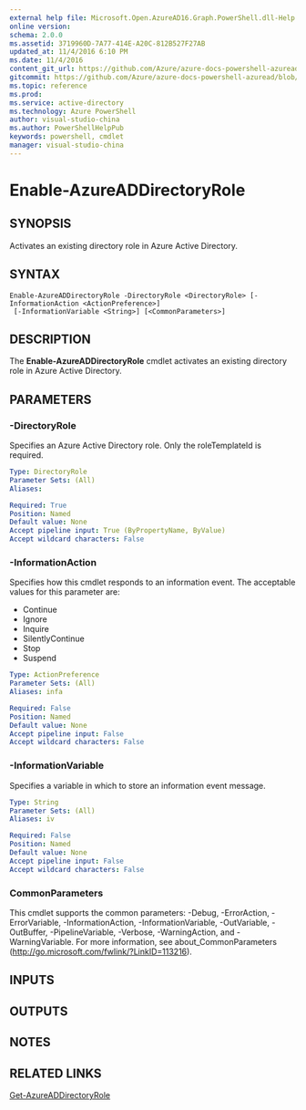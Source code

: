 ```yaml
---
external help file: Microsoft.Open.AzureAD16.Graph.PowerShell.dll-Help.xml
online version: 
schema: 2.0.0
ms.assetid: 3719960D-7A77-414E-A20C-812B527F27AB
updated_at: 11/4/2016 6:10 PM
ms.date: 11/4/2016
content_git_url: https://github.com/Azure/azure-docs-powershell-azuread/blob/master/Azure%20AD%20Cmdlets/AzureAD/v2/Enable-AzureADDirectoryRole.md
gitcommit: https://github.com/Azure/azure-docs-powershell-azuread/blob/5bb7cfd2f2d9c8c5429884df2d680b32e5a20f58/Azure%20AD%20Cmdlets/AzureAD/v2/Enable-AzureADDirectoryRole.md
ms.topic: reference
ms.prod: 
ms.service: active-directory
ms.technology: Azure PowerShell
author: visual-studio-china
ms.author: PowerShellHelpPub
keywords: powershell, cmdlet
manager: visual-studio-china
---
```


# Enable-AzureADDirectoryRole

## SYNOPSIS
Activates an existing directory role in Azure Active Directory.

## SYNTAX

```
Enable-AzureADDirectoryRole -DirectoryRole <DirectoryRole> [-InformationAction <ActionPreference>]
 [-InformationVariable <String>] [<CommonParameters>]
```

## DESCRIPTION
The **Enable-AzureADDirectoryRole** cmdlet activates an existing directory role in Azure Active Directory.

## PARAMETERS

### -DirectoryRole
Specifies an Azure Active Directory role. Only the roleTemplateId is required.

```yaml
Type: DirectoryRole
Parameter Sets: (All)
Aliases: 

Required: True
Position: Named
Default value: None
Accept pipeline input: True (ByPropertyName, ByValue)
Accept wildcard characters: False
```

### -InformationAction
Specifies how this cmdlet responds to an information event. The acceptable values for this parameter are:

- Continue
- Ignore
- Inquire
- SilentlyContinue
- Stop
- Suspend

```yaml
Type: ActionPreference
Parameter Sets: (All)
Aliases: infa

Required: False
Position: Named
Default value: None
Accept pipeline input: False
Accept wildcard characters: False
```

### -InformationVariable
Specifies a variable in which to store an information event message.

```yaml
Type: String
Parameter Sets: (All)
Aliases: iv

Required: False
Position: Named
Default value: None
Accept pipeline input: False
Accept wildcard characters: False
```

### CommonParameters
This cmdlet supports the common parameters: -Debug, -ErrorAction, -ErrorVariable, -InformationAction, -InformationVariable, -OutVariable, -OutBuffer, -PipelineVariable, -Verbose, -WarningAction, and -WarningVariable. For more information, see about_CommonParameters (http://go.microsoft.com/fwlink/?LinkID=113216).

## INPUTS

## OUTPUTS

## NOTES

## RELATED LINKS
[Get-AzureADDirectoryRole](xref:AzureAD/v2/Get-AzureADDirectoryRole.md)


